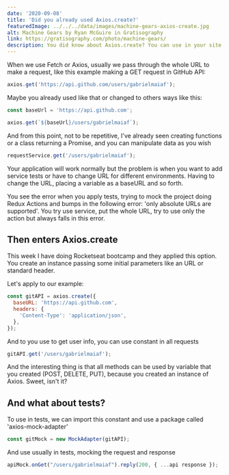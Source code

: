 ```yaml
---
date: '2020-09-08'
title: 'Did you already used Axios.create?'
featuredImage: ../../../data/images/machine-gears-axios-create.jpg
alt: Machine Gears by Ryan McGuire in Gratisography
link: https://gratisography.com/photo/machine-gears/
description: You did know about Axios.create? You can use in your site to boost your services to API
---
```


When we use Fetch or Axios, usually we pass through the whole URL to make a request, like this example making a GET request in GitHub API:

```jsx
axios.get('https://api.github.com/users/gabrielmaiaf');
```

Maybe you already used like that or changed to others ways like this:

```jsx
const baseUrl = 'https://api.github.com';

axios.get(`${baseUrl}/users/gabrielmaiaf`);
```

And from this point, not to be repetitive, I've already seen creating functions or a class returning a Promise, and you can manipulate data as you wish

```jsx
requestService.get('/users/gabrielmaiaf');
```

Your application will work normally but the problem is when you want to add service tests or have to change URL for different environments. Having to change the URL, placing a variable as a baseURL and so forth.

You see the error when you apply tests, trying to mock the project doing Redux Actions and bumps in the following error: 'only absolute URLs are supported'. You try use service, put the whole URL, try to use only the action but always falls in this error.

## Then enters Axios.create

This week I have doing Rocketseat bootcamp and they applied this option. You create an instance passing some initial parameters like an URL or standard header.

Let's apply to our example:

```jsx
const gitAPI = axios.create({
  baseURL: 'https://api.github.com',
  headers: {
    'Content-Type': 'application/json',
  },
});
```

And to you use to get user info, you can use constant in all requests

```jsx
gitAPI.get('/users/gabrielmaiaf');
```

And the interesting thing is that all methods can be used by variable that you created (POST, DELETE, PUT), because you created an instance of Axios. Sweet, isn't it?

## And what about tests?

To use in tests, we can import this constant and use a package called 'axios-mock-adapter'

```jsx
const gitMock = new MockAdapter(gitAPI);
```

And use usually in tests, mocking the request and response

```jsx
apiMock.onGet("/users/gabrielmaiaf").reply(200, { ...api response });
```
